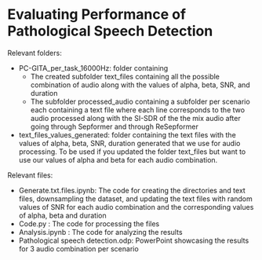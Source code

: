 # Evaluating Performance of Pathological Speech Detection 

Relevant folders:
- PC-GITA_per_task_16000Hz: folder containing
  - The created subfolder text_files containing all the possible combination of audio along with the values of alpha, beta, SNR, and duration
  - The subfolder processed_audio containing a subfolder per scenario each containing a text file where each line corresponds to the two audio processed along with the SI-SDR of the the mix audio after going through Sepformer and through ReSepformer
- text_files_values_generated: folder containing the text files with the values of alpha, beta, SNR, duration generated that we use for audio processing. To be used if you updated the folder text_files but want to use our values of alpha and beta for each audio combination.

Relevant files:
- Generate.txt.files.ipynb: The code for creating the directories and text files, downsampling the dataset, and updating the text files with random values of SNR for each audio combination and the corresponding values of alpha, beta and duration
- Code.py : The code for processing the files
- Analysis.ipynb : The code for analyzing the results
- Pathological speech detection.odp: PowerPoint showcasing the results for 3 audio combination per scenario
